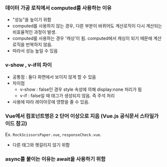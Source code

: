 ### 데이터 가공 로직에서 computed를 사용하는 이유
- "성능"을 높이기 위함
- computed를 사용하지 않는 경우, 다른 부분이 바뀌어도 계산로직이 다시 계산되는 비효율적인 과정이 발생.
- computed를 사용하는 경우 '캐싱'이 됨. computed에서 캐싱이 되기 때문에 계산 로직을 반복하지 않음.
- 따라서 성능 높일 수 있음


### v-show , v-if의 차이
- 공통점 : 둘다 화면에서 보이지 않게 할 수 있음
- 차이점
  - v-show : false인 경우 style 속성에 의해 display:none 처리가 됨
  - v-if : false일 때 태그가 생성되지 않음. 즉 주석 처리
- 사용에 따라 레이아웃에 영향을 줄 수 있음.


### Vue에서 컴포넌트명은 2 단어 이상으로 지음 (Vue.js 공식문서 스타일가이드 참고)
Ex. `RockScissorsPaper.vue`, `responseCheck.vue`.
- 다른 태그와 헷갈리지 않기 위함


### async를 붙이는 이유는 await을 사용하기 위함
